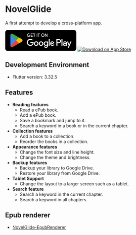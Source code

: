 # NovelGlide

A first attempt to develop a cross-platform app.

[<img src="https://raw.githubusercontent.com/pioug/google-play-badges/refs/heads/main/svg/English.svg" alt="Get it on Google Play" width="230">](https://play.google.com/store/apps/details?id=com.kai_wu.novelglide)
[<img src="https://toolbox.marketingtools.apple.com/api/badges/download-on-the-app-store/black/en-us" alt="Download on App Store" width="200">](https://apps.apple.com/tw/app/novelglide/id6748090356)

## Development Environment

- Flutter version: 3.32.5

## Features

- **Reading features**
    - Read a ePub book.
    - Add a ePub book.
    - Save a bookmark and jump to it.
    - Search a keyword in a book or in the current chapter.
- **Collection features**
    - Add a book to a collection.
    - Reorder the books in a collection.
- **Appearance features**
    - Change the font size and line height.
    - Change the theme and brightness.
- **Backup features**
    - Backup your library to Google Drive.
    - Restore your library from Google Drive.
- **Tablet Support**
    - Change the layout to a larger screen such as a tablet.
- **Search feature**
    - Search a keyword in the current chapter.
    - Search a keyword in all chapters.

## Epub renderer

- [NovelGlide-EpubRenderer](https://github.com/kai-tw/NovelGlide-EpubRenderer)
